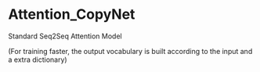 # Attention_CopyNet

Standard Seq2Seq Attention Model

(For training faster, the output vocabulary is built according to the input and a extra dictionary)
